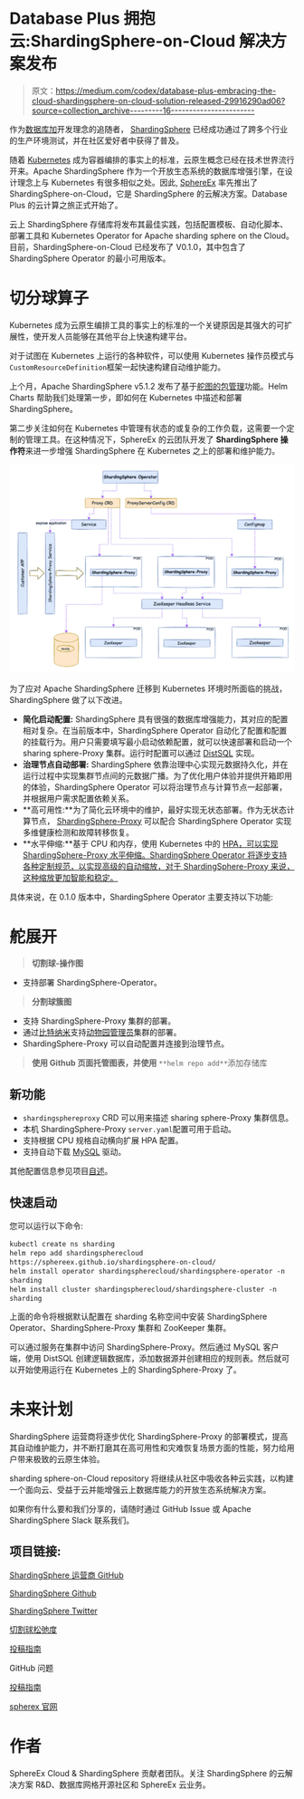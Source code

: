 # Database Plus 拥抱云:ShardingSphere-on-Cloud 解决方案发布

> 原文：<https://medium.com/codex/database-plus-embracing-the-cloud-shardingsphere-on-cloud-solution-released-29916290ad06?source=collection_archive---------16----------------------->

作为[数据库加](https://faun.pub/whats-the-database-plus-concepand-what-challenges-can-it-solve-715920ba65aa?source=your_stories_page-------------------------------------)开发理念的追随者， [ShardingSphere](https://shardingsphere.apache.org/) 已经成功通过了跨多个行业的生产环境测试，并在社区爱好者中获得了普及。

随着 [Kubernetes](https://kubernetes.io/) 成为容器编排的事实上的标准，云原生概念已经在技术世界流行开来。Apache ShardingSphere 作为一个开放生态系统的数据库增强引擎，在设计理念上与 Kubernetes 有很多相似之处。因此, [SphereEx](https://www.sphere-ex.com/en/) 率先推出了 ShardingSphere-on-Cloud，它是 ShardingSphere 的云解决方案。Database Plus 的云计算之旅正式开始了。

云上 ShardingSphere 存储库将发布其最佳实践，包括配置模板、自动化脚本、部署工具和 Kubernetes Operator for Apache sharding sphere on the Cloud。目前，ShardingSphere-on-Cloud 已经发布了 V0.1.0，其中包含了 ShardingSphere Operator 的最小可用版本。

# 切分球算子

Kubernetes 成为云原生编排工具的事实上的标准的一个关键原因是其强大的可扩展性，使开发人员能够在其他平台上快速构建平台。

对于试图在 Kubernetes 上运行的各种软件，可以使用 Kubernetes 操作员模式与`CustomResourceDefinition`框架一起快速构建自动维护能力。

上个月，Apache ShardingSphere v5.1.2 发布了基于[舵图的包管理](https://faun.pub/shardingsphere-cloud-applications-an-out-of-the-box-shardingsphere-proxy-cluster-9fd7209b5512?source=your_stories_page-------------------------------------)功能。Helm Charts 帮助我们处理第一步，即如何在 Kubernetes 中描述和部署 ShardingSphere。

第二步关注如何在 Kubernetes 中管理有状态的或复杂的工作负载，这需要一个定制的管理工具。在这种情况下，SphereEx 的云团队开发了 **ShardingSphere 操作符**来进一步增强 ShardingSphere 在 Kubernetes 之上的部署和维护能力。

![](img/ed04a08d3dad2163783fb858b186e6af.png)

为了应对 Apache ShardingSphere 迁移到 Kubernetes 环境时所面临的挑战，ShardingSphere 做了以下改进。

*   **简化启动配置:** ShardingSphere 具有很强的数据库增强能力，其对应的配置相对复杂。在当前版本中，ShardingSphere Operator 自动化了配置和配置的挂载行为。用户只需要填写最小启动依赖配置，就可以快速部署和启动一个 sharing sphere-Proxy 集群。运行时配置可以通过 [DistSQL](https://shardingsphere.apache.org/document/5.1.0/en/concepts/distsql/) 实现。
*   **治理节点自动部署:** ShardingSphere 依靠治理中心实现元数据持久化，并在运行过程中实现集群节点间的元数据广播。为了优化用户体验并提供开箱即用的体验，ShardingSphere Operator 可以将治理节点与计算节点一起部署，并根据用户需求配置依赖关系。
*   **高可用性:**为了简化云环境中的维护，最好实现无状态部署。作为无状态计算节点， [ShardingSphere-Proxy](https://shardingsphere.apache.org/document/current/en/quick-start/shardingsphere-proxy-quick-start/) 可以配合 ShardingSphere Operator 实现多维健康检测和故障转移恢复。
*   **水平伸缩:**基于 CPU 和内存，使用 Kubernetes 中的 [HPA，可以实现 ShardingSphere-Proxy 水平伸缩。ShardingSphere Operator 将逐步支持各种定制规范，以实现高级的自动缩放，对于 ShardingSphere-Proxy 来说，这种缩放更加智能和稳定。](https://kubernetes.io/docs/tasks/run-application/horizontal-pod-autoscale/)

具体来说，在 0.1.0 版本中，ShardingSphere Operator 主要支持以下功能:

# 舵展开

> **切割球-操作图**

*   支持部署 ShardingSphere-Operator。

> **分割球簇图**

*   支持 ShardingSphere-Proxy 集群的部署。
*   通过[比特纳米](https://bitnami.com/)支持[动物园管理员](https://zookeeper.apache.org/)集群的部署。
*   ShardingSphere-Proxy 可以自动配置并连接到治理节点。

> **使用 Github 页面托管图表，并使用** `**helm repo add**`添加存储库

## **新功能**

*   `shardingsphereproxy` CRD 可以用来描述 sharing sphere-Proxy 集群信息。
*   本机 ShardingSphere-Proxy `server.yaml`配置可用于启动。
*   支持根据 CPU 规格自动横向扩展 HPA 配置。
*   支持自动下载 [MySQL](https://www.mysql.com/) 驱动。

其他配置信息参见项目[自述](https://github.com/SphereEx/shardingsphere-on-cloud/blob/main/README.md)。

## **快速启动**

您可以运行以下命令:

```
kubectl create ns sharding
helm repo add shardingspherecloud https://sphereex.github.io/shardingsphere-on-cloud/ 
helm install operator shardingspherecloud/shardingsphere-operator -n sharding
helm install cluster shardingspherecloud/shardingsphere-cluster -n sharding
```

上面的命令将根据默认配置在 sharding 名称空间中安装 ShardingSphere Operator、ShardingSphere-Proxy 集群和 ZooKeeper 集群。

可以通过服务在集群中访问 ShardingSphere-Proxy。然后通过 MySQL 客户端，使用 DistSQL 创建逻辑数据库，添加数据源并创建相应的规则表。然后就可以开始使用运行在 Kubernetes 上的 ShardingSphere-Proxy 了。

# 未来计划

ShardingSphere 运营商将逐步优化 ShardingSphere-Proxy 的部署模式，提高其自动维护能力，并不断打磨其在高可用性和灾难恢复场景方面的性能，努力给用户带来极致的云原生体验。

sharding sphere-on-Cloud repository 将继续从社区中吸收各种云实践，以构建一个面向云、受益于云并能增强云上数据库能力的开放生态系统解决方案。

如果你有什么要和我们分享的，请随时通过 GitHub Issue 或 Apache ShardingSphere Slack 联系我们。

## 项目链接:

[ShardingSphere 运营商 GitHub](https://github.com/SphereEx/shardingsphere-on-cloud)

[ShardingSphere Github](https://github.com/apache/shardingsphere/issues?page=1&q=is%3Aopen+is%3Aissue+label%3A%22project%3A+OpenForce+2022%22)

[ShardingSphere Twitter](https://twitter.com/ShardingSphere)

[切割球松弛度](https://join.slack.com/t/apacheshardingsphere/shared_invite/zt-sbdde7ie-SjDqo9~I4rYcR18bq0SYTg)

[投稿指南](https://shardingsphere.apache.org/community/cn/contribute/)

GitHub 问题

[投稿指南](https://shardingsphere.apache.org/community/en/contribute/)

[spherex 官网](https://sphere-ex.com/)

# 作者

SphereEx Cloud & ShardingSphere 贡献者团队。关注 ShardingSphere 的云解决方案 R&D、数据库网格开源社区和 SphereEx 云业务。
